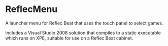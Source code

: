# ReflecMenu

A launcher menu for Reflec Beat that uses the touch panel to select games.

Includes a Visual Studio 2008 solution that compiles to a static executable which runs on XPE, suitable for use on a Reflec Beat cabinet.